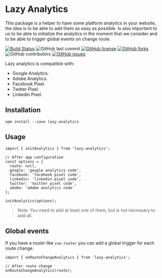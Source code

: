 # Lazy Analytics
This package is a helper to have some platform analytics in your website, the idea is to be able to add them as easy as possible.
Is also important to us to be able to initialize the analytics in the moment that we consider and to be able to trigger global events on change route.

[![Build Status](https://travis-ci.org/CKGrafico/Lazy-Analytics.svg?branch=vue)](https://travis-ci.org/CKGrafico/Lazy-Analytics)
![GitHub last commit](https://img.shields.io/github/last-commit/CKGrafico/Lazy-Analytics/master.svg)
[![GitHub license](https://img.shields.io/github/license/CKGrafico/Lazy-Analytics.svg)](https://github.com/CKGrafico/Lazy-Analytics/blob/vue/LICENSE)
[![GitHub forks](https://img.shields.io/github/forks/CKGrafico/Lazy-Analytics.svg)](https://github.com/CKGrafico/Lazy-Analytics/network)
![GitHub contributors](https://img.shields.io/github/contributors/CKGrafico/Lazy-Analytics.svg)
[![GitHub issues](https://img.shields.io/github/issues/CKGrafico/Lazy-Analytics.svg)](https://github.com/CKGrafico/Lazy-Analytics/issues)

Lazy analytics is compatible with:
- Google Analytics.
- Adobe Analytics.
- Facebook Pixel.
- Twitter Pixel.
- Linkedin Pixel.

## Installation
```
npm install --save lazy-analytics
```

## Usage
```
import { initAnalytics } from 'lazy-analytics';

// After app configuration
const options = {
  route: null,
  google: 'google analytics code',
  facebook: 'facebook pixel code',
  linkedin: 'linkedin pixel code',
  twitter: 'twitter pixel code',
  adobe: 'adobe analytics code'
};

initAnalytics(options);
```

> Note: You need to add at least one of them, but is not necessary to add all.

## Global events
If you have a router like `vue-router` you can add a global trigger for each route change.

```
import { onRouteChangeAnalytics } from 'lazy-analytics';

// After route change
onRouteChangeAnalytics(route);
```


